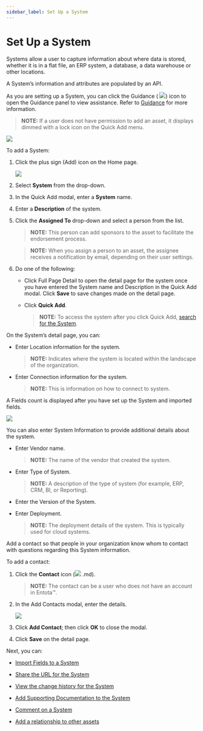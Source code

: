 ```yaml
---
sidebar_label: Set Up a System
---
```


# Set Up a System

Systems allow a user to capture information about where data is stored,
whether it is in a flat file, an ERP system, a database, a data
warehouse or other locations.

A System’s information and attributes are populated by an API.

As you are setting up a System, you can click the Guidance (
![](Resources/Images/Guidance_Icon.png)) icon to open the Guidance
panel to view assistance. Refer to [Guidance](Guidance.md) for more
information.

>**NOTE:** If a user does not have permission to add an asset, it
displays dimmed with a lock icon on the Quick Add menu.

![](Resources/Images/DitheredPermissionsIcons.PNG)

To add a System:

1.  Click the plus sign (Add) icon on the Home page.
    
    ![](Resources/Images/Add_System.png)

2.  Select **System** from the drop-down.

3.  In the Quick Add modal, enter a **System** name.

4.  Enter a **Description** of the system.

5.  Click the **Assigned To** drop-down and select a person from the
    list.
    
    >**NOTE:** This person can add sponsors to the asset to facilitate
    the endorsement process.
    
    >**NOTE:** When you assign a person to an asset, the assignee
    receives a notification by email, depending on their user settings.

6.  Do one of the following:
    
      - Click Full Page Detail to open the detail page for the system
        once you have entered the System name and Description in the
        Quick Add modal. Click **Save** to save changes made on the
        detail page.
    
      - Click **Quick Add**.
        
        >**NOTE:** To access the system after you click Quick Add,
        [search for the System](Enhanced_Search.md).

On the System’s detail page, you can:

  - Enter Location information for the system.
    
    >**NOTE:** Indicates where the system is located within the landscape
    of the organization.

  - Enter Connection information for the system.
    
    >**NOTE:** This is information on how to connect to system.

<span id="Fields"></span>A Fields count is displayed after you have set
up the System and imported fields.

![](Resources/Images/SystemFields.png)

You can also enter System Information to provide additional details
about the system.

  - Enter Vendor name.
    
    >**NOTE:** The name of the vendor that created the system.

  - Enter Type of System.
    
    >**NOTE:** A description of the type of system (for example, ERP,
    CRM, BI, or Reporting).

  - Enter the Version of the System.

  - Enter Deployment.
    
    >**NOTE:** The deployment details of the system. This is typically
    used for cloud systems.

Add a contact so that people in your organization know whom to contact
with questions regarding this System information.

To add a contact:

1.  Click the **Contact** icon (![](Resources/Images/sponsors_icon.png)
 .md).
    
    >**NOTE:** The contact can be a user who does not have an account in
    Entota™.

2.  In the Add Contacts modal, enter the details.
    
    ![](Resources/Images/Add_Contact_Data_Set_System.png)

3.  Click **Add Contact**; then click **OK** to close the modal.

4.  Click **Save** on the detail page.

Next, you can:

  - [Import Fields to a System](Import_Fields_to_a_System.md)

  - [Share the URL for the System](Share_URLs_for_Assets.md)

  - [View the change history for the
    System](View_Change_History_for_Assets.md)

  - [Add Supporting Documentation to the
    System](Add_Supporting_Doc.md)

  - [Comment on a System](Comment_on_an_Asset.md)

  - [Add a relationship to other assets](Relationships.md)
